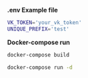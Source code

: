 **.env Example file**
```sh
VK_TOKEN='your_vk_token'
UNIQUE_PREFIX='test'
```


**Docker-compose run**

```sh
docker-compose build
```

```sh
docker-compose run -d
```

